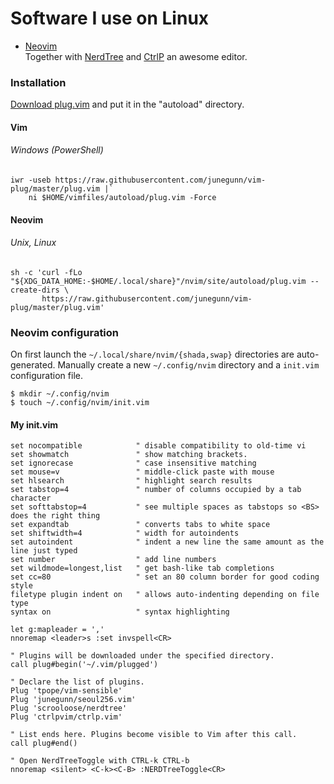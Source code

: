 # Software I use on Linux

- [Neovim](https://neovim.io/)  
  Together with [NerdTree](https://github.com/preservim/nerdtree) and [CtrlP](https://github.com/ctrlpvim/ctrlp.vim) an awesome editor.



### Installation

[Download plug.vim](https://raw.githubusercontent.com/junegunn/vim-plug/master/plug.vim) and put it in the "autoload" directory.

#### Vim

###### Windows (PowerShell)

```
iwr -useb https://raw.githubusercontent.com/junegunn/vim-plug/master/plug.vim |`
    ni $HOME/vimfiles/autoload/plug.vim -Force
```

#### Neovim

###### Unix, Linux

```
sh -c 'curl -fLo "${XDG_DATA_HOME:-$HOME/.local/share}"/nvim/site/autoload/plug.vim --create-dirs \
       https://raw.githubusercontent.com/junegunn/vim-plug/master/plug.vim'
```

### Neovim configuration

On first launch the `~/.local/share/nvim/{shada,swap}` directories are auto-generated. Manually create a new `~/.config/nvim` directory and a `init.vim` configuration file.

```
$ mkdir ~/.config/nvim
$ touch ~/.config/nvim/init.vim
```

#### My init.vim

```
set nocompatible            " disable compatibility to old-time vi
set showmatch               " show matching brackets.
set ignorecase              " case insensitive matching
set mouse=v                 " middle-click paste with mouse
set hlsearch                " highlight search results
set tabstop=4               " number of columns occupied by a tab character
set softtabstop=4           " see multiple spaces as tabstops so <BS> does the right thing
set expandtab               " converts tabs to white space
set shiftwidth=4            " width for autoindents
set autoindent              " indent a new line the same amount as the line just typed
set number                  " add line numbers
set wildmode=longest,list   " get bash-like tab completions
set cc=80                   " set an 80 column border for good coding style
filetype plugin indent on   " allows auto-indenting depending on file type
syntax on                   " syntax highlighting

let g:mapleader = ','
nnoremap <leader>s :set invspell<CR>

" Plugins will be downloaded under the specified directory.
call plug#begin('~/.vim/plugged')

" Declare the list of plugins.
Plug 'tpope/vim-sensible'
Plug 'junegunn/seoul256.vim'
Plug 'scrooloose/nerdtree'
Plug 'ctrlpvim/ctrlp.vim'

" List ends here. Plugins become visible to Vim after this call.
call plug#end()

" Open NerdTreeToggle with CTRL-k CTRL-b
nnoremap <silent> <C-k><C-B> :NERDTreeToggle<CR>
```
